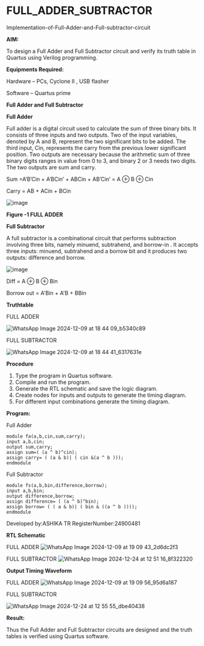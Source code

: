# FULL_ADDER_SUBTRACTOR

Implementation-of-Full-Adder-and-Full-subtractor-circuit

**AIM:**

To design a Full Adder and Full Subtractor circuit and verify its truth table in Quartus using Verilog programming.

**Equipments Required:**

Hardware – PCs, Cyclone II , USB flasher

Software – Quartus prime

**Full Adder and Full Subtractor**

**Full Adder**

Full adder is a digital circuit used to calculate the sum of three binary bits. It consists of three inputs and two outputs. Two of the input variables, denoted by A and B, represent the two significant bits to be added. The third input, Cin, represents the carry from the previous lower significant position. Two outputs are necessary because the arithmetic sum of three binary digits ranges in value from 0 to 3, and binary 2 or 3 needs two digits. The two outputs are sum and carry.

Sum =A’B’Cin + A’BCin’ + ABCin + AB’Cin’ = A ⊕ B ⊕ Cin 

Carry = AB + ACin + BCin

![image](https://github.com/naavaneetha/FULL_ADDER_SUBTRACTOR/assets/154305477/0f30ba51-5ffb-4198-845f-18e054f675e7)

**Figure -1 FULL ADDER**

**Full Subtractor**

A full subtractor is a combinational circuit that performs subtraction involving three bits, namely minuend, subtrahend, and borrow-in . It accepts three inputs: minuend, subtrahend and a borrow bit and it produces two outputs: difference and borrow.

![image](https://github.com/naavaneetha/FULL_ADDER_SUBTRACTOR/assets/154305477/02b24f51-ab51-4304-9ad6-7b81ffc1ead5)

Diff = A ⊕ B ⊕ Bin 

Borrow out = A'Bin + A'B + BBin

**Truthtable**

FULL ADDER

![WhatsApp Image 2024-12-09 at 18 44 09_b5340c89](https://github.com/user-attachments/assets/a430a082-9c71-42b1-89c4-56ae319b0f32)

FULL SUBTRACTOR

![WhatsApp Image 2024-12-09 at 18 44 41_6317631e](https://github.com/user-attachments/assets/708d892f-5039-4ec3-8d72-dde8f882fbb0)



**Procedure**

1. Type the program in Quartus software. 
2. Compile and run the program. 
3. Generate the RTL schematic and save the logic diagram. 
4. Create nodes for inputs and outputs to generate the timing diagram.
5. For different input combinations generate the timing diagram.


**Program:**

Full Adder

```
module fa(a,b,cin,sum,carry);
input a,b,cin;
output sum,carry;
assign sum=( (a ^ b)^cin);
assign carry= ( (a & b)| ( cin &(a ^ b )));
endmodule

```

Full Subtractor
```
module fs(a,b,bin,difference,borrow);
input a,b,bin;
output difference,borrow;
assign difference= ( (a ^ b)^bin);
assign borrow= ( ( a & b)| ( bin & ((a ^ b ))));
endmodule
```

Developed by:ASHIKA TR RegisterNumber:24900481

**RTL Schematic**

FULL ADDER
![WhatsApp Image 2024-12-09 at 19 09 43_2d6dc2f3](https://github.com/user-attachments/assets/2a4bd80d-b011-42d1-9f67-6e6d3b661977)

FULL SUBTRACTOR
![WhatsApp Image 2024-12-24 at 12 51 16_8f322320](https://github.com/user-attachments/assets/fa37313c-7b21-4da1-b393-201cee5ca4f9)







**Output Timing Waveform**

FULL ADDER
![WhatsApp Image 2024-12-09 at 19 09 56_95d6a187](https://github.com/user-attachments/assets/ed3dc5c0-14e3-45ab-a4b9-8b87565de6ae)

FULL SUBTRACTOR

![WhatsApp Image 2024-12-24 at 12 55 55_dbe40438](https://github.com/user-attachments/assets/36b80a5d-731b-43a9-806a-ef240d154154)







**Result:**

Thus the Full Adder and Full Subtractor circuits are designed and the truth tables is verified using Quartus software.



